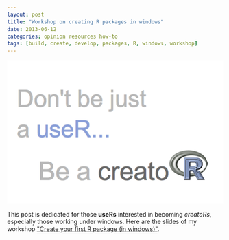 ```yaml
---
layout: post
title: "Workshop on creating R packages in windows"
date: 2013-06-12
categories: opinion resources how-to
tags: [build, create, develop, packages, R, windows, workshop]
---
```


![](/images/be_creator.png)

This post is dedicated for those **useRs** interested in becoming *creatoRs*, especially 
those working under windows. Here are the slides of my workshop 
<a href="http://www.gastonsanchez.com/teaching/rpackaging" target="_blank">"Create your first R package (in windows)"</a>.

<!--more>

### Becoming a creatoR

Every year more and more R packages are developed and shared among the R community. It 
has been amazing to see the exponential growth of packages contributed to CRAN in the 
last five years (or so). Moreover, the availability of tools for making the developers' 
life easier has been incredible (eg <a href="http://cran.r-project.org/web/packages/devtools/index.html" target="_blank">devtools</a>, 
<a href="http://cran.r-project.org/web/packages/testthat/index.html" target="_blank">testthat</a>, 
<a href="http://cran.r-project.org/web/packages/roxygen2/index.html" target="_blank">roxygen2</a>, 
<a href="http://cran.r-project.org/web/packages/roxygen2/index.html" target="_blank">rd2roxygen</a>, 
<a href="http://cran.r-project.org/web/packages/knitr/index.html" target="_blank">knitr</a>)

With all these <a href="http://r4stats.com/articles/popularity/" target="_blank">trends</a> 
it would be tempting to say that now anybody can quickly switch from being just a 
**useR** to being a **creatoR**. How hard can it be? Well, the truth is that for 
many *useRs*, creating an R package is still a dream. Especially if you have very 
limited programming experience, or if you just have a basic knowledge of R, creating an 
R package on your own can be a truly challenge that will put your patience to the test. 
And on top of that, is even worse if you are working on windows: sooner or later it becomes 
a fu#$ing nightmare.

I learned how to develop R packages on my own. And to be honest, it was a very 
frustrating experience. Moreover, most people I know that have developed R packages, 
have gone through the same burden I went through.  

I still remember my first failed attempts to make an R package and how demoralizing it 
was. I used to think that the only reason why I wasn't able to create an R package was 
simply because I was just a very bad apprentice (i.e. stupid). I don't have any data 
about the number of people that have learned how to create R packages by themselves, 
but I would like to think that we are the big majority.

I know we all can have access to the manual <a href="http://cran.r-project.org/doc/manuals/R-exts.pdf" target="_blank">Writing R Extensions</a> 
(by R Core Team). This manual is the official source of information containing all the 
details on how to create a package in R. By the way, I don't like the name of the manual. 
I would simply call it "Creating R Packages" (but that's a personal opinion). Virtually 
everything you want to know is there. The problem is that, admittedly, the manual is NOT 
beginner friendly whatsoever.

There are many tutorials and documents available online dedicated to show how we can 
create R packages. But since I just recently gave a workshop on this topic, I decided 
to add my two cents. So in this post I'm sharing my slides (and other material) under 
the series: [Create your first R package (in windows)](/teaching/rpackaging). 
Here's the list of discussed topics:

- Introduction
- Part 1: Setting up your PC
- Part 2: Anatomy of an R package
- Part 3: Standard development
- Part 4: Building and Checking
- Part 5: Develop smarter, not harder


The aim of the slide materials is to give you a basic description of the development 
process. I don't pretend to cover everything, just enough so you can have a starting 
point. But hopefully these slides can help you avoid some useless R packaging suffering. 
The goal is to help you make the transition from being just a *useR*, to start 
being a *creatoR*.

![](/images/rpackaging.png)